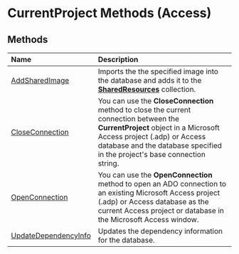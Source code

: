 
# CurrentProject Methods (Access)

## Methods



|**Name**|**Description**|
|:-----|:-----|
|[AddSharedImage](c6c02f12-6c5f-852a-65b7-a0ffbb3346fd.md)|Imports the the specified image into the database and adds it to the  **[SharedResources](45323141-e7df-1c70-efe2-926c1990d5e0.md)** collection.|
|[CloseConnection](f2feac44-e509-48d7-e815-e0cf2935d7b9.md)|You can use the  **CloseConnection** method to close the current connection between the **CurrentProject** object in a Microsoft Access project (.adp) or Access database and the database specified in the project's base connection string.|
|[OpenConnection](37b5d50c-ddc9-97d4-2b8f-068ba2702e6d.md)|You can use the  **OpenConnection** method to open an ADO connection to an existing Microsoft Access project (.adp) or Access database as the current Access project or database in the Microsoft Access window.|
|[UpdateDependencyInfo](90461646-22a6-bfa8-4663-9f05c8ac3757.md)|Updates the dependency information for the database.|
